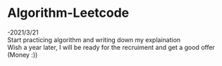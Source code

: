# Algorithm-Leetcode
-2021/3/21  
Start practicing algorithm and writing down my explaination  
Wish a year later, I will be ready for the recruiment and get a good offer (Money :))
